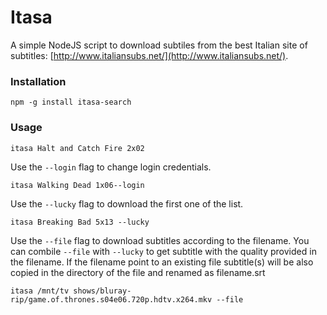 # Itasa

A simple NodeJS script to download subtiles from the best Italian site of subtitles: [http://www.italiansubs.net/](http://www.italiansubs.net/).

### Installation

```
npm -g install itasa-search
```

### Usage

```
itasa Halt and Catch Fire 2x02
```

Use the `--login` flag to change login credentials.

```
itasa Walking Dead 1x06--login
```

Use the `--lucky` flag to download the first one of the list.

```
itasa Breaking Bad 5x13 --lucky
```

Use the `--file` flag to download subtitles according to the filename. You can combile `--file` with `--lucky` to get subtitle with the quality provided in the filename. If the filename point to an existing file subtitle(s) will be also copied  in the directory of the file and renamed as filename.srt

```
itasa /mnt/tv shows/bluray-rip/game.of.thrones.s04e06.720p.hdtv.x264.mkv --file
```
